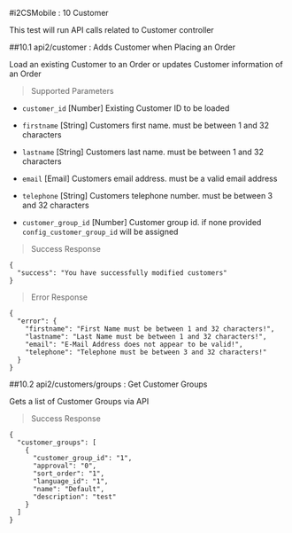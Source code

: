 #i2CSMobile : 10 Customer

This test will run API calls related to Customer controller

##10.1 api2/customer : Adds Customer when Placing an Order

Load an existing Customer to an Order or updates Customer information of an Order

> Supported Parameters

* `customer_id` [Number] Existing Customer ID to be loaded

* `firstname` [String] Customers first name. must be between 1 and 32 characters

* `lastname` [String] Customers last name. must be between 1 and 32 characters

* `email` [Email] Customers email address. must be a valid email address

* `telephone` [String] Customers telephone number. must be between 3 and 32 characters

* `customer_group_id` [Number] Customer group id. if none provided `config_customer_group_id` will be assigned


> Success Response

```
{
  "success": "You have successfully modified customers"
}
```

> Error Response

```
{
  "error": {
    "firstname": "First Name must be between 1 and 32 characters!",
    "lastname": "Last Name must be between 1 and 32 characters!",
    "email": "E-Mail Address does not appear to be valid!",
    "telephone": "Telephone must be between 3 and 32 characters!"
  }
}
```

##10.2 api2/customers/groups : Get Customer Groups

Gets a list of Customer Groups via API


> Success Response

```
{
  "customer_groups": [
    {
      "customer_group_id": "1",
      "approval": "0",
      "sort_order": "1",
      "language_id": "1",
      "name": "Default",
      "description": "test"
    }
  ]
}
```
